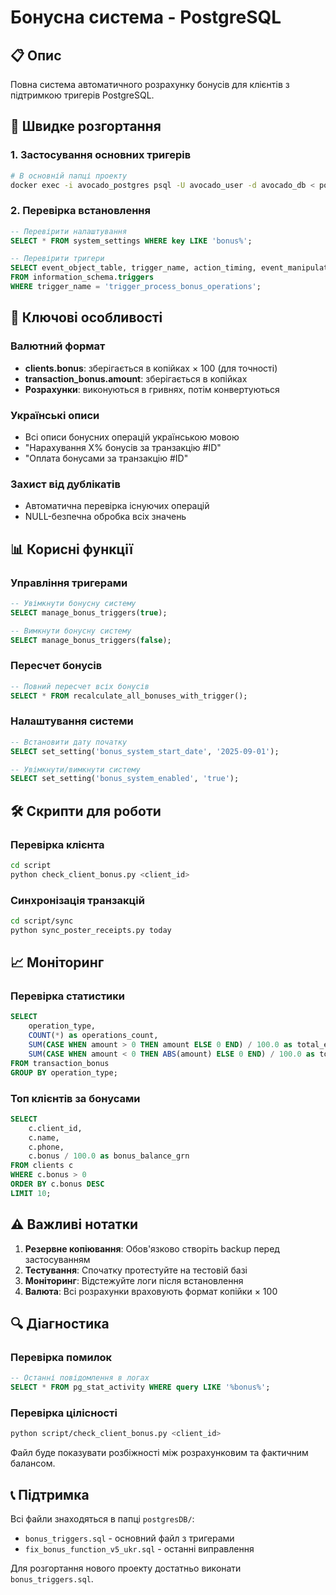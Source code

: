 # Бонусна система - PostgreSQL

## 📋 Опис
Повна система автоматичного розрахунку бонусів для клієнтів з підтримкою тригерів PostgreSQL.

## 🚀 Швидке розгортання

### 1. Застосування основних тригерів
```bash
# В основній папці проекту
docker exec -i avocado_postgres psql -U avocado_user -d avocado_db < postgresDB/bonus_triggers.sql
```

### 2. Перевірка встановлення
```sql
-- Перевірити налаштування
SELECT * FROM system_settings WHERE key LIKE 'bonus%';

-- Перевірити тригери
SELECT event_object_table, trigger_name, action_timing, event_manipulation 
FROM information_schema.triggers 
WHERE trigger_name = 'trigger_process_bonus_operations';
```

## 🔧 Ключові особливості

### Валютний формат
- **clients.bonus**: зберігається в копійках × 100 (для точності)
- **transaction_bonus.amount**: зберігається в копійках
- **Розрахунки**: виконуються в гривнях, потім конвертуються

### Українські описи
- Всі описи бонусних операцій українською мовою
- "Нарахування X% бонусів за транзакцію #ID"
- "Оплата бонусами за транзакцію #ID"

### Захист від дублікатів
- Автоматична перевірка існуючих операцій
- NULL-безпечна обробка всіх значень

## 📊 Корисні функції

### Управління тригерами
```sql
-- Увімкнути бонусну систему
SELECT manage_bonus_triggers(true);

-- Вимкнути бонусну систему  
SELECT manage_bonus_triggers(false);
```

### Пересчет бонусів
```sql
-- Повний пересчет всіх бонусів
SELECT * FROM recalculate_all_bonuses_with_trigger();
```

### Налаштування системи
```sql
-- Встановити дату початку
SELECT set_setting('bonus_system_start_date', '2025-09-01');

-- Увімкнути/вимкнути систему
SELECT set_setting('bonus_system_enabled', 'true');
```

## 🛠️ Скрипти для роботи

### Перевірка клієнта
```bash
cd script
python check_client_bonus.py <client_id>
```

### Синхронізація транзакцій
```bash
cd script/sync
python sync_poster_receipts.py today
```

## 📈 Моніторинг

### Перевірка статистики
```sql
SELECT 
    operation_type,
    COUNT(*) as operations_count,
    SUM(CASE WHEN amount > 0 THEN amount ELSE 0 END) / 100.0 as total_earned_grn,
    SUM(CASE WHEN amount < 0 THEN ABS(amount) ELSE 0 END) / 100.0 as total_spent_grn
FROM transaction_bonus 
GROUP BY operation_type;
```

### Топ клієнтів за бонусами
```sql
SELECT 
    c.client_id,
    c.name,
    c.phone,
    c.bonus / 100.0 as bonus_balance_grn
FROM clients c 
WHERE c.bonus > 0 
ORDER BY c.bonus DESC 
LIMIT 10;
```

## ⚠️ Важливі нотатки

1. **Резервне копіювання**: Обов'язково створіть backup перед застосуванням
2. **Тестування**: Спочатку протестуйте на тестовій базі
3. **Моніторинг**: Відстежуйте логи після встановлення
4. **Валюта**: Всі розрахунки враховують формат копійки × 100

## 🔍 Діагностика

### Перевірка помилок
```sql
-- Останні повідомлення в логах
SELECT * FROM pg_stat_activity WHERE query LIKE '%bonus%';
```

### Перевірка цілісності
```bash
python script/check_client_bonus.py <client_id>
```

Файл буде показувати розбіжності між розрахунковим та фактичним балансом.

## 📞 Підтримка

Всі файли знаходяться в папці `postgresDB/`:
- `bonus_triggers.sql` - основний файл з тригерами
- `fix_bonus_function_v5_ukr.sql` - останні виправлення

Для розгортання нового проекту достатньо виконати `bonus_triggers.sql`.

